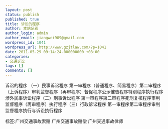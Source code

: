```yaml
---
layout: post
status: publish
published: true
title: 诉讼的程序
author: 本站记者
author_login: admin
author_email: jiangwei909@gmail.com
wordpress_id: 1041
wordpress_url: http://www.gzjtlaw.com/?p=1041
date: 2011-05-29 09:14:24.000000000 +08:00
categories:
- 交通诉讼
tags: []
comments: []
---
```

诉讼的程序 （一）民事诉讼程序 第一审程序（普通程序、简易程序）第二审程序（上诉程序）审判监督程序（再审程序）督促程序公示催告程序特别程序执行程序涉外民事诉讼程序（二）刑事诉讼程序 第一审程序第二审程序死刑复核程序审判监督程序（再审程序）执行程序（三）行政诉讼程序 第一审程序第二审程序审判监督程序执行与诉讼执行程序 标签:广州交通事故索赔 广州交通事故赔偿 广州交通事故律师

